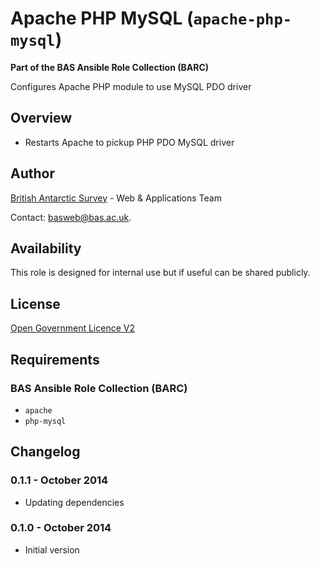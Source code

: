 # Apache PHP MySQL (`apache-php-mysql`)

**Part of the BAS Ansible Role Collection (BARC)**

Configures Apache PHP module to use MySQL PDO driver

## Overview

* Restarts Apache to pickup PHP PDO MySQL driver

## Author

[British Antarctic Survey](http://www.antarctica.ac.uk) - Web & Applications Team

Contact: [basweb@bas.ac.uk](mailto:basweb@bas.ac.uk).

## Availability

This role is designed for internal use but if useful can be shared publicly.

## License

[Open Government Licence V2](https://www.nationalarchives.gov.uk/doc/open-government-licence/version/2/)

## Requirements

### BAS Ansible Role Collection (BARC)

* `apache`
* `php-mysql`

## Changelog

### 0.1.1 - October 2014

* Updating dependencies

### 0.1.0 - October 2014

* Initial version
